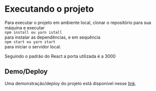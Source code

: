 # Executando o projeto

Para executar o projeto em ambiente local, clonar o repositório para sua máquina e executar <br/>
`npm install ou yarn istall`<br/>
para instalar as dependências, e em sequência <br/>
`npm start ou yarn start`<br/>
para iniciar o servidor local. <br/>

Seguindo o padrão do React a porta utilizada é a 3000 <br/>

## Demo/Deploy

Uma demonstração/deploy do projeto está disponível nesse [link](https://gabriel-brunetti.github.io/react-checkbox-tree/index).
